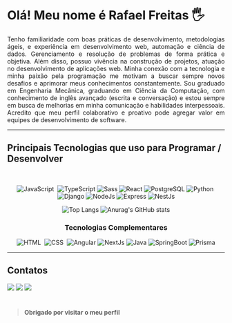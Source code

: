 # Olá! Meu nome é Rafael Freitas 🖐️

<p align='justify'>
Tenho familiaridade com boas práticas de desenvolvimento, metodologias ágeis, e experiência em desenvolvimento web, automação e ciência de dados. Gerenciamento e resolução de problemas de forma prática e objetiva. 
Além disso, possuo vivência na construção de projetos, atuação no desenvolvimento de aplicações web. Minha conexão com a tecnologia e minha paixão pela programação me motivam a buscar sempre novos desafios e aprimorar meus conhecimentos constantemente.
Sou graduado em Engenharia Mecânica, graduando em Ciência da Computação, com conhecimento de inglês avançado (escrita e conversação) e estou sempre em busca de melhorias em minha comunicação e habilidades interpessoais. Acredito que meu perfil colaborativo e proativo pode agregar valor em equipes de desenvolvimento de software.
</p>

<hr>

## Principais Tecnologias que uso para Programar / Desenvolver

<div align='center'><br>
  
![JavaScript](https://img.shields.io/badge/JavaScript-F7DF1E?style=for-the-badge&logo=javascript&logoColor=black)&nbsp;
![TypeScript](https://img.shields.io/badge/typescript-%23007ACC.svg?style=for-the-badge&logo=typescript&logoColor=white)
![Sass](https://img.shields.io/badge/sass-CD6398?style=for-the-badge&logo=sass&logoColor=white)
![React](https://img.shields.io/badge/react-%2320232a.svg?style=for-the-badge&logo=react&logoColor=%2361DAFB)
![PostgreSQL](https://img.shields.io/badge/postgresql-396C94?style=for-the-badge&logo=postgresql&logoColor=white)
![Python](https://img.shields.io/badge/Python-14354C?style=for-the-badge&logo=python&logoColor=white)&nbsp;
![Django](https://img.shields.io/badge/Django-1D6921?style=for-the-badge&logo=Django&logoColor=white)
![NodeJs](https://img.shields.io/badge/nodejs-FEFEFE?style=for-the-badge&logo=nodejs&logoColor=black)
![Express](https://img.shields.io/badge/express-FEFEFE?style=for-the-badge&logo=express&logoColor=black)
![NestJs](https://img.shields.io/badge/nestjs-E0234E?style=for-the-badge&logo=nestjs&logoColor=white)

![Top Langs](https://github-readme-stats.vercel.app/api/top-langs/?username=rafafreitasdev&custom_title=&layout=compact&bg_color=00000000&text_color=ffffff&hide_border=true&langs_count=10) 
![Anurag's GitHub stats](https://github-readme-stats.vercel.app/api?username=rafafreitasdev&theme=transparent&show_icons=true&text_color=ffffff&hide_border=true&hide_title=true&line_height=20&text_bold=false&card_width=100) 

</div>

<div align='center'>

### Tecnologias Complementares
  
![HTML](https://img.shields.io/badge/HTML5-E34F26?style=for-the-badge&logo=html5&logoColor=white)&nbsp;
![CSS](https://img.shields.io/badge/CSS3-1572B6?style=for-the-badge&logo=css3&logoColor=white)&nbsp;
![Angular](https://img.shields.io/badge/angular-%23DD0031.svg?style=for-the-badge&logo=angular&logoColor=white)
![NextJs](https://img.shields.io/badge/nextjs-000000?style=for-the-badge&logo=nextjs&logoColor=white)
![Java](https://img.shields.io/badge/java-%23ED8B00.svg?style=for-the-badge&logo=openjdk&logoColor=white)
![SpringBoot](https://img.shields.io/badge/springboot-6CB33E?style=for-the-badge&logo=springboot&logoColor=white)
![Prisma](https://img.shields.io/badge/prisma-02364F?style=for-the-badge&logo=prisma&logoColor=white)

</div>

<hr>

## Contatos

<a href="mailto:raf.mec.ba@gmail.com" target="_blank"><img src='https://img.shields.io/badge/Gmail-D14836?style=for-the-badge&logo=gmail&logoColor=white'/></a>
<a href="https://wa.me/5571992951939?text=Ol%C3%A1%20eu%20sou%20%5BSeu%20Nome%20Completo%5D%2C%20peguei%20seu%20contacto%20no%20seu%20README%20do%20GitHub%2C%20eu%20gostaria%20de%20" target="_blank"><img src='https://img.shields.io/badge/WhatsApp-25D366?style=for-the-badge&logo=whatsapp&logoColor=white'/></a>
<a href="https://rafaelfreitasdev.com" target="_blank"><img src='https://img.shields.io/badge/PORTFOLIO-28589D?style=for-the-badge&logo=PORTFOLIO&logoColor=white'/></a>

#
> **Obrigado por visitar o meu perfil**
